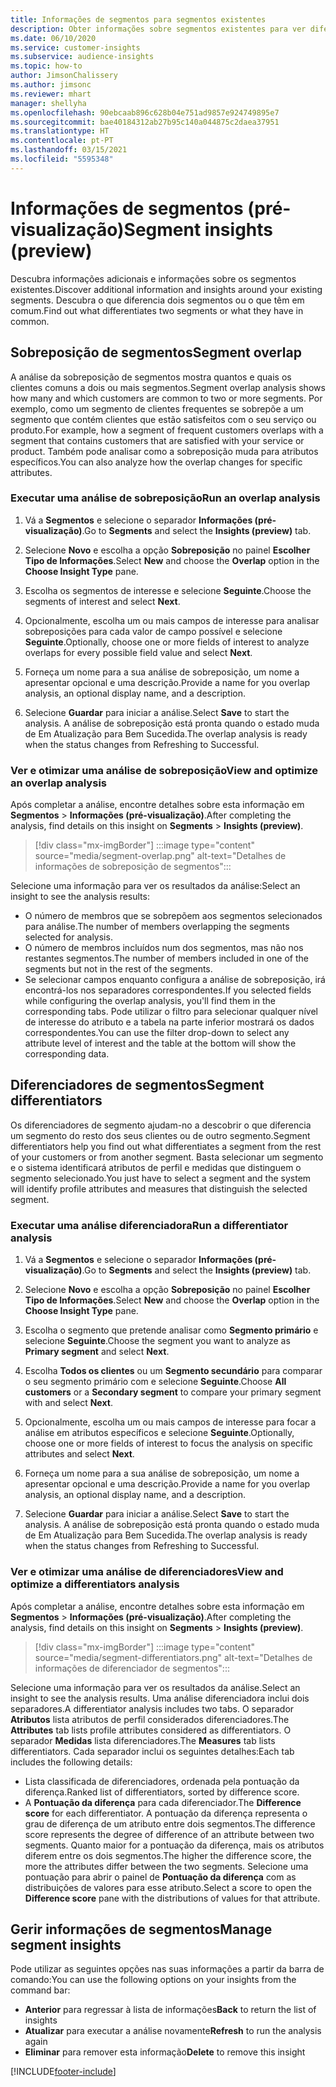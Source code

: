 ```yaml
---
title: Informações de segmentos para segmentos existentes
description: Obter informações sobre segmentos existentes para ver diferenças e pontos em comum.
ms.date: 06/10/2020
ms.service: customer-insights
ms.subservice: audience-insights
ms.topic: how-to
author: JimsonChalissery
ms.author: jimsonc
ms.reviewer: mhart
manager: shellyha
ms.openlocfilehash: 90ebcaab896c628b04e751ad9857e924749895e7
ms.sourcegitcommit: bae40184312ab27b95c140a044875c2daea37951
ms.translationtype: HT
ms.contentlocale: pt-PT
ms.lasthandoff: 03/15/2021
ms.locfileid: "5595348"
---
```

# <a name="segment-insights-preview"></a><span data-ttu-id="cd59f-103">Informações de segmentos (pré-visualização)</span><span class="sxs-lookup"><span data-stu-id="cd59f-103">Segment insights (preview)</span></span>

<span data-ttu-id="cd59f-104">Descubra informações adicionais e informações sobre os segmentos existentes.</span><span class="sxs-lookup"><span data-stu-id="cd59f-104">Discover additional information and insights around your existing segments.</span></span> <span data-ttu-id="cd59f-105">Descubra o que diferencia dois segmentos ou o que têm em comum.</span><span class="sxs-lookup"><span data-stu-id="cd59f-105">Find out what differentiates two segments or what they have in common.</span></span>

## <a name="segment-overlap"></a><span data-ttu-id="cd59f-106">Sobreposição de segmentos</span><span class="sxs-lookup"><span data-stu-id="cd59f-106">Segment overlap</span></span>

<span data-ttu-id="cd59f-107">A análise da sobreposição de segmentos mostra quantos e quais os clientes comuns a dois ou mais segmentos.</span><span class="sxs-lookup"><span data-stu-id="cd59f-107">Segment overlap analysis shows how many and which customers are common to two or more segments.</span></span> <span data-ttu-id="cd59f-108">Por exemplo, como um segmento de clientes frequentes se sobrepõe a um segmento que contém clientes que estão satisfeitos com o seu serviço ou produto.</span><span class="sxs-lookup"><span data-stu-id="cd59f-108">For example, how a segment of frequent customers overlaps with a segment that contains customers that are satisfied with your service or product.</span></span>
<span data-ttu-id="cd59f-109">Também pode analisar como a sobreposição muda para atributos específicos.</span><span class="sxs-lookup"><span data-stu-id="cd59f-109">You can also analyze how the overlap changes for specific attributes.</span></span>

### <a name="run-an-overlap-analysis"></a><span data-ttu-id="cd59f-110">Executar uma análise de sobreposição</span><span class="sxs-lookup"><span data-stu-id="cd59f-110">Run an overlap analysis</span></span>

1. <span data-ttu-id="cd59f-111">Vá a **Segmentos** e selecione o separador **Informações (pré-visualização)**.</span><span class="sxs-lookup"><span data-stu-id="cd59f-111">Go to **Segments** and select the **Insights (preview)** tab.</span></span>

1. <span data-ttu-id="cd59f-112">Selecione **Novo** e escolha a opção **Sobreposição** no painel **Escolher Tipo de Informações**.</span><span class="sxs-lookup"><span data-stu-id="cd59f-112">Select **New** and choose the **Overlap** option in the **Choose Insight Type** pane.</span></span>

1. <span data-ttu-id="cd59f-113">Escolha os segmentos de interesse e selecione **Seguinte**.</span><span class="sxs-lookup"><span data-stu-id="cd59f-113">Choose the segments of interest and select **Next**.</span></span>

1. <span data-ttu-id="cd59f-114">Opcionalmente, escolha um ou mais campos de interesse para analisar sobreposições para cada valor de campo possível e selecione **Seguinte**.</span><span class="sxs-lookup"><span data-stu-id="cd59f-114">Optionally, choose one or more fields of interest to analyze overlaps for every possible field value and select **Next**.</span></span>

1. <span data-ttu-id="cd59f-115">Forneça um nome para a sua análise de sobreposição, um nome a apresentar opcional e uma descrição.</span><span class="sxs-lookup"><span data-stu-id="cd59f-115">Provide a name for you overlap analysis, an optional display name, and a description.</span></span>

1. <span data-ttu-id="cd59f-116">Selecione **Guardar** para iniciar a análise.</span><span class="sxs-lookup"><span data-stu-id="cd59f-116">Select **Save** to start the analysis.</span></span> <span data-ttu-id="cd59f-117">A análise de sobreposição está pronta quando o estado muda de Em Atualização para Bem Sucedida.</span><span class="sxs-lookup"><span data-stu-id="cd59f-117">The overlap analysis is ready when the status changes from Refreshing to Successful.</span></span>

### <a name="view-and-optimize-an-overlap-analysis"></a><span data-ttu-id="cd59f-118">Ver e otimizar uma análise de sobreposição</span><span class="sxs-lookup"><span data-stu-id="cd59f-118">View and optimize an overlap analysis</span></span>

<span data-ttu-id="cd59f-119">Após completar a análise, encontre detalhes sobre esta informação em **Segmentos** > **Informações (pré-visualização)**.</span><span class="sxs-lookup"><span data-stu-id="cd59f-119">After completing the analysis, find details on this insight on **Segments** > **Insights (preview)**.</span></span>

> [!div class="mx-imgBorder"]
> :::image type="content" source="media/segment-overlap.png" alt-text="Detalhes de informações de sobreposição de segmentos":::

<span data-ttu-id="cd59f-121">Selecione uma informação para ver os resultados da análise:</span><span class="sxs-lookup"><span data-stu-id="cd59f-121">Select an insight to see the analysis results:</span></span>

- <span data-ttu-id="cd59f-122">O número de membros que se sobrepõem aos segmentos selecionados para análise.</span><span class="sxs-lookup"><span data-stu-id="cd59f-122">The number of members overlapping the segments selected for analysis.</span></span>
- <span data-ttu-id="cd59f-123">O número de membros incluídos num dos segmentos, mas não nos restantes segmentos.</span><span class="sxs-lookup"><span data-stu-id="cd59f-123">The number of members included in one of the segments but not in the rest of the segments.</span></span>
- <span data-ttu-id="cd59f-124">Se selecionar campos enquanto configura a análise de sobreposição, irá encontrá-los nos separadores correspondentes.</span><span class="sxs-lookup"><span data-stu-id="cd59f-124">If you selected fields while configuring the overlap analysis, you'll find them in the corresponding tabs.</span></span> <span data-ttu-id="cd59f-125">Pode utilizar o filtro para selecionar qualquer nível de interesse do atributo e a tabela na parte inferior mostrará os dados correspondentes.</span><span class="sxs-lookup"><span data-stu-id="cd59f-125">You can use the filter drop-down to select any attribute level of interest and the table at the bottom will show the corresponding data.</span></span>

## <a name="segment-differentiators"></a><span data-ttu-id="cd59f-126">Diferenciadores de segmentos</span><span class="sxs-lookup"><span data-stu-id="cd59f-126">Segment differentiators</span></span>

<span data-ttu-id="cd59f-127">Os diferenciadores de segmento ajudam-no a descobrir o que diferencia um segmento do resto dos seus clientes ou de outro segmento.</span><span class="sxs-lookup"><span data-stu-id="cd59f-127">Segment differentiators help you find out what differentiates a segment from the rest of your customers or from another segment.</span></span> <span data-ttu-id="cd59f-128">Basta selecionar um segmento e o sistema identificará atributos de perfil e medidas que distinguem o segmento selecionado.</span><span class="sxs-lookup"><span data-stu-id="cd59f-128">You just have to select a segment and the system will identify profile attributes and measures that distinguish the selected segment.</span></span>

### <a name="run-a-differentiator-analysis"></a><span data-ttu-id="cd59f-129">Executar uma análise diferenciadora</span><span class="sxs-lookup"><span data-stu-id="cd59f-129">Run a differentiator analysis</span></span>

1. <span data-ttu-id="cd59f-130">Vá a **Segmentos** e selecione o separador **Informações (pré-visualização)**.</span><span class="sxs-lookup"><span data-stu-id="cd59f-130">Go to **Segments** and select the **Insights (preview)** tab.</span></span>

1. <span data-ttu-id="cd59f-131">Selecione **Novo** e escolha a opção **Sobreposição** no painel **Escolher Tipo de Informações**.</span><span class="sxs-lookup"><span data-stu-id="cd59f-131">Select **New** and choose the **Overlap** option in the **Choose Insight Type** pane.</span></span>

1. <span data-ttu-id="cd59f-132">Escolha o segmento que pretende analisar como **Segmento primário** e selecione **Seguinte**.</span><span class="sxs-lookup"><span data-stu-id="cd59f-132">Choose the segment you want to analyze as **Primary segment** and select **Next**.</span></span>

1. <span data-ttu-id="cd59f-133">Escolha **Todos os clientes** ou um **Segmento secundário** para comparar o seu segmento primário com e selecione **Seguinte**.</span><span class="sxs-lookup"><span data-stu-id="cd59f-133">Choose **All customers** or a **Secondary segment** to compare your primary segment with and select **Next**.</span></span>

1. <span data-ttu-id="cd59f-134">Opcionalmente, escolha um ou mais campos de interesse para focar a análise em atributos específicos e selecione **Seguinte**.</span><span class="sxs-lookup"><span data-stu-id="cd59f-134">Optionally, choose one or more fields of interest to focus the analysis on specific attributes and select **Next**.</span></span>

1. <span data-ttu-id="cd59f-135">Forneça um nome para a sua análise de sobreposição, um nome a apresentar opcional e uma descrição.</span><span class="sxs-lookup"><span data-stu-id="cd59f-135">Provide a name for you overlap analysis, an optional display name, and a description.</span></span>

1. <span data-ttu-id="cd59f-136">Selecione **Guardar** para iniciar a análise.</span><span class="sxs-lookup"><span data-stu-id="cd59f-136">Select **Save** to start the analysis.</span></span> <span data-ttu-id="cd59f-137">A análise de sobreposição está pronta quando o estado muda de Em Atualização para Bem Sucedida.</span><span class="sxs-lookup"><span data-stu-id="cd59f-137">The overlap analysis is ready when the status changes from Refreshing to Successful.</span></span>

### <a name="view-and-optimize-a-differentiators-analysis"></a><span data-ttu-id="cd59f-138">Ver e otimizar uma análise de diferenciadores</span><span class="sxs-lookup"><span data-stu-id="cd59f-138">View and optimize a differentiators analysis</span></span>

<span data-ttu-id="cd59f-139">Após completar a análise, encontre detalhes sobre esta informação em **Segmentos** > **Informações (pré-visualização)**.</span><span class="sxs-lookup"><span data-stu-id="cd59f-139">After completing the analysis, find details on this insight on **Segments** > **Insights (preview)**.</span></span>

> [!div class="mx-imgBorder"]
> :::image type="content" source="media/segment-differentiators.png" alt-text="Detalhes de informações de diferenciador de segmentos":::

<span data-ttu-id="cd59f-141">Selecione uma informação para ver os resultados da análise.</span><span class="sxs-lookup"><span data-stu-id="cd59f-141">Select an insight to see the analysis results.</span></span> <span data-ttu-id="cd59f-142">Uma análise diferenciadora inclui dois separadores.</span><span class="sxs-lookup"><span data-stu-id="cd59f-142">A differentiator analysis includes two tabs.</span></span> <span data-ttu-id="cd59f-143">O separador **Atributos** lista atributos de perfil considerados diferenciadores.</span><span class="sxs-lookup"><span data-stu-id="cd59f-143">The **Attributes** tab lists profile attributes considered as differentiators.</span></span> <span data-ttu-id="cd59f-144">O separador **Medidas** lista diferenciadores.</span><span class="sxs-lookup"><span data-stu-id="cd59f-144">The **Measures** tab lists differentiators.</span></span> <span data-ttu-id="cd59f-145">Cada separador inclui os seguintes detalhes:</span><span class="sxs-lookup"><span data-stu-id="cd59f-145">Each tab includes the following details:</span></span>

- <span data-ttu-id="cd59f-146">Lista classificada de diferenciadores, ordenada pela pontuação da diferença.</span><span class="sxs-lookup"><span data-stu-id="cd59f-146">Ranked list of differentiators, sorted by difference score.</span></span>
- <span data-ttu-id="cd59f-147">A **Pontuação da diferença** para cada diferenciador.</span><span class="sxs-lookup"><span data-stu-id="cd59f-147">The **Difference score** for each differentiator.</span></span> <span data-ttu-id="cd59f-148">A pontuação da diferença representa o grau de diferença de um atributo entre dois segmentos.</span><span class="sxs-lookup"><span data-stu-id="cd59f-148">The difference score represents the degree of difference of an attribute between two segments.</span></span> <span data-ttu-id="cd59f-149">Quanto maior for a pontuação da diferença, mais os atributos diferem entre os dois segmentos.</span><span class="sxs-lookup"><span data-stu-id="cd59f-149">The higher the difference score, the more the attributes differ between the two segments.</span></span> <span data-ttu-id="cd59f-150">Selecione uma pontuação para abrir o painel de **Pontuação da diferença** com as distribuições de valores para esse atributo.</span><span class="sxs-lookup"><span data-stu-id="cd59f-150">Select a score to open the **Difference score** pane with the distributions of values for that attribute.</span></span>

## <a name="manage-segment-insights"></a><span data-ttu-id="cd59f-151">Gerir informações de segmentos</span><span class="sxs-lookup"><span data-stu-id="cd59f-151">Manage segment insights</span></span>

<span data-ttu-id="cd59f-152">Pode utilizar as seguintes opções nas suas informações a partir da barra de comando:</span><span class="sxs-lookup"><span data-stu-id="cd59f-152">You can use the following options on your insights from the command bar:</span></span>

- <span data-ttu-id="cd59f-153">**Anterior** para regressar à lista de informações</span><span class="sxs-lookup"><span data-stu-id="cd59f-153">**Back** to return the list of insights</span></span>
- <span data-ttu-id="cd59f-154">**Atualizar** para executar a análise novamente</span><span class="sxs-lookup"><span data-stu-id="cd59f-154">**Refresh** to run the analysis again</span></span>
- <span data-ttu-id="cd59f-155">**Eliminar** para remover esta informação</span><span class="sxs-lookup"><span data-stu-id="cd59f-155">**Delete** to remove this insight</span></span>


[!INCLUDE[footer-include](../includes/footer-banner.md)]